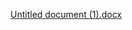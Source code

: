 [Untitled document (1).docx](https://github.com/ldsj-05/Tetris/files/13663835/Untitled.document.1.docx)
